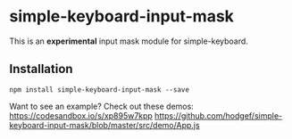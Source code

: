 # simple-keyboard-input-mask

This is an **experimental** input mask module for simple-keyboard.

## Installation
`npm install simple-keyboard-input-mask --save`

Want to see an example? Check out these demos:
https://codesandbox.io/s/xp895w7kpp
https://github.com/hodgef/simple-keyboard-input-mask/blob/master/src/demo/App.js
